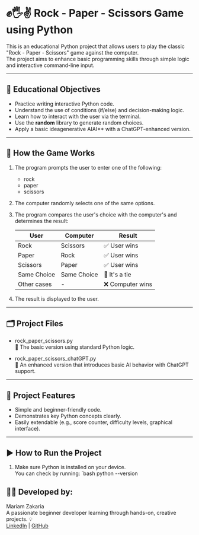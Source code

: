 # ✊🖐✌ Rock - Paper - Scissors Game using Python

This is an educational Python project that allows users to play the classic "Rock - Paper - Scissors" game against the computer.  
The project aims to enhance basic programming skills through simple logic and interactive command-line input.

---

## 🎯 Educational Objectives

- Practice writing interactive Python code.
- Understand the use of conditions (if/else) and decision-making logic.
- Learn how to interact with the user via the terminal.
- Use the **random** library to generate random choices.
- Apply a basic ideagenerative AIAI** with a ChatGPT-enhanced version.

---

## 🧠 How the Game Works

1. The program prompts the user to enter one of the following:
   - rock
   - paper
   - scissors

2. The computer randomly selects one of the same options.

3. The program compares the user's choice with the computer's and determines the result:

   | User       | Computer   | Result             |
   |------------|------------|--------------------|
   | Rock       | Scissors   | ✅ User wins        |
   | Paper      | Rock       | ✅ User wins        |
   | Scissors   | Paper      | ✅ User wins        |
   | Same Choice| Same Choice| 🤝 It's a tie       |
   | Other cases| -          | ❌ Computer wins    |

4. The result is displayed to the user.

---

## 🗂 Project Files

- rock_paper_scissors.py  
  🔹 The basic version using standard Python logic.

- rock_paper_scissors_chatGPT.py  
  🔹 An enhanced version that introduces basic AI behavior with ChatGPT support.

---

## 🚀 Project Features

- Simple and beginner-friendly code.
- Demonstrates key Python concepts clearly.
- Easily extendable (e.g., score counter, difficulty levels, graphical interface).

---

## ▶️ How to Run the Project

1. Make sure Python is installed on your device.  
   You can check by running:
   `bash
   python --version
   
## 👩‍💻 Developed by:

Mariam Zakaria  
A passionate beginner developer learning through hands-on, creative projects. 💡  
[LinkedIn](https://www.linkedin.com/in/mariam-zakaria-b11139294) | [GitHub](https://github.com/mariamzakaria754)
